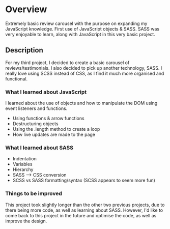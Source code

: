 # Overview
Extremely basic review carousel with the purpose on expanding my JavaScript knowledge. First use of JavaScript objects &amp; SASS. SASS was very enjoyable to learn, along with JavaScript in this very basic project. 

## Description
For my third project, I decided to create a basic carousel of reviews/testimonials. I also decided to pick up another technology, SASS. I really love using SCSS instead of CSS, as I find it much more organised and functional.

### What I learned about JavaScript
I learned about the use of objects and how to manipulate the DOM using event listeners and functions.

* Using functions & arrow functions
* Destructuring objects
* Using the .length method to create a loop
* How live updates are made to the page

### What I learned about SASS

* Indentation
* Variables
* Hierarchy
* SASS --> CSS conversion
* SCSS vs SASS formatting/syntax (SCSS appears to seem more fun)

### Things to be improved
This project took slightly longer than the other two previous projects, due to there being more code, as well as learning about SASS. However, I'd like to come back to this project in the future and optimise the code, as well as improve the design.
